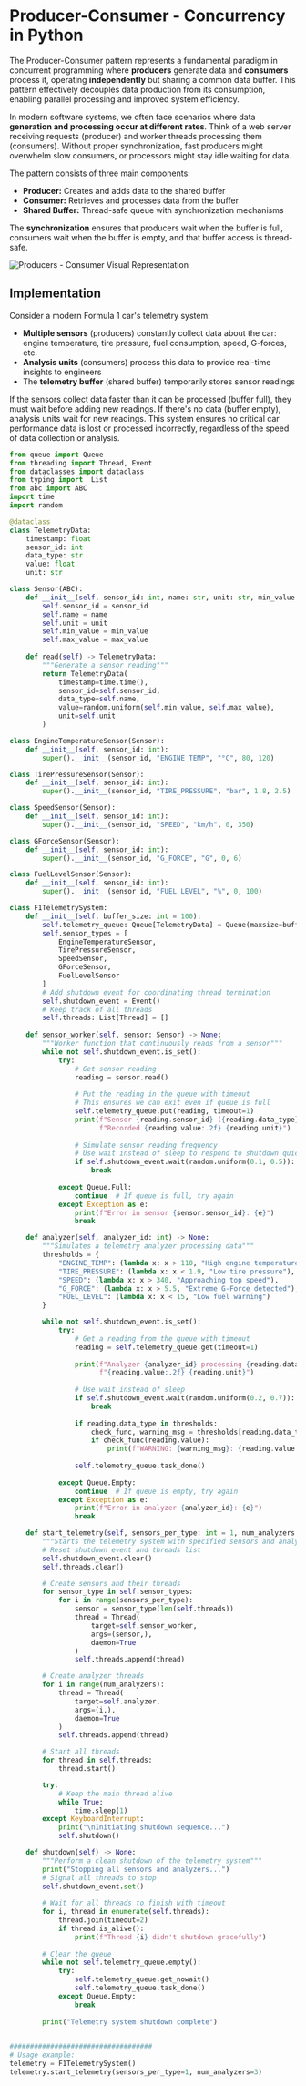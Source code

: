 # Producer-Consumer - Concurrency in Python
The Producer-Consumer pattern represents a fundamental paradigm in concurrent programming where **producers** generate data and **consumers** process it, operating **independently** but sharing a common data buffer. This pattern effectively decouples data production from its consumption, enabling parallel processing and improved system efficiency.

In modern software systems, we often face scenarios where data **generation and processing occur at different rates**. Think of a web server receiving requests (producer) and worker threads processing them (consumers). Without proper synchronization, fast producers might overwhelm slow consumers, or processors might stay idle waiting for data.

The pattern consists of three main components:

- **Producer:** Creates and adds data to the shared buffer
- **Consumer:** Retrieves and processes data from the buffer
- **Shared Buffer:** Thread-safe queue with synchronization mechanisms

The **synchronization** ensures that producers wait when the buffer is full, consumers wait when the buffer is empty, and that buffer access is thread-safe.

![Producers - Consumer Visual Representation](/Concurrency/ProducerConsumer/res/producer_consumers_visualization.png)

## Implementation

Consider a modern Formula 1 car's telemetry system:

- **Multiple sensors** (producers) constantly collect data about the car: engine temperature, tire pressure, fuel consumption, speed, G-forces, etc.
- **Analysis units** (consumers) process this data to provide real-time insights to engineers
- The **telemetry buffer** (shared buffer) temporarily stores sensor readings

If the sensors collect data faster than it can be processed (buffer full), they must wait before adding new readings. If there's no data (buffer empty), analysis units wait for new readings. This system ensures no critical car performance data is lost or processed incorrectly, regardless of the speed of data collection or analysis.


```python
from queue import Queue
from threading import Thread, Event
from dataclasses import dataclass
from typing import  List
from abc import ABC
import time
import random

@dataclass
class TelemetryData:
    timestamp: float
    sensor_id: int
    data_type: str
    value: float
    unit: str

class Sensor(ABC):
    def __init__(self, sensor_id: int, name: str, unit: str, min_value: float, max_value: float):
        self.sensor_id = sensor_id
        self.name = name
        self.unit = unit
        self.min_value = min_value
        self.max_value = max_value
    
    def read(self) -> TelemetryData:
        """Generate a sensor reading"""
        return TelemetryData(
            timestamp=time.time(),
            sensor_id=self.sensor_id,
            data_type=self.name,
            value=random.uniform(self.min_value, self.max_value),
            unit=self.unit
        )

class EngineTemperatureSensor(Sensor):
    def __init__(self, sensor_id: int):
        super().__init__(sensor_id, "ENGINE_TEMP", "°C", 80, 120)

class TirePressureSensor(Sensor):
    def __init__(self, sensor_id: int):
        super().__init__(sensor_id, "TIRE_PRESSURE", "bar", 1.8, 2.5)

class SpeedSensor(Sensor):
    def __init__(self, sensor_id: int):
        super().__init__(sensor_id, "SPEED", "km/h", 0, 350)

class GForceSensor(Sensor):
    def __init__(self, sensor_id: int):
        super().__init__(sensor_id, "G_FORCE", "G", 0, 6)

class FuelLevelSensor(Sensor):
    def __init__(self, sensor_id: int):
        super().__init__(sensor_id, "FUEL_LEVEL", "%", 0, 100)

class F1TelemetrySystem:
    def __init__(self, buffer_size: int = 100):
        self.telemetry_queue: Queue[TelemetryData] = Queue(maxsize=buffer_size)
        self.sensor_types = [
            EngineTemperatureSensor,
            TirePressureSensor,
            SpeedSensor,
            GForceSensor,
            FuelLevelSensor
        ]
        # Add shutdown event for coordinating thread termination
        self.shutdown_event = Event()
        # Keep track of all threads
        self.threads: List[Thread] = []
        
    def sensor_worker(self, sensor: Sensor) -> None:
        """Worker function that continuously reads from a sensor"""
        while not self.shutdown_event.is_set():
            try:
                # Get sensor reading
                reading = sensor.read()
                
                # Put the reading in the queue with timeout
                # This ensures we can exit even if queue is full
                self.telemetry_queue.put(reading, timeout=1)
                print(f"Sensor {reading.sensor_id} ({reading.data_type}): "
                      f"Recorded {reading.value:.2f} {reading.unit}")
                
                # Simulate sensor reading frequency
                # Use wait instead of sleep to respond to shutdown quickly
                if self.shutdown_event.wait(random.uniform(0.1, 0.5)):
                    break
                    
            except Queue.Full:
                continue  # If queue is full, try again
            except Exception as e:
                print(f"Error in sensor {sensor.sensor_id}: {e}")
                break

    def analyzer(self, analyzer_id: int) -> None:
        """Simulates a telemetry analyzer processing data"""
        thresholds = {
            "ENGINE_TEMP": (lambda x: x > 110, "High engine temperature"),
            "TIRE_PRESSURE": (lambda x: x < 1.9, "Low tire pressure"),
            "SPEED": (lambda x: x > 340, "Approaching top speed"),
            "G_FORCE": (lambda x: x > 5.5, "Extreme G-Force detected"),
            "FUEL_LEVEL": (lambda x: x < 15, "Low fuel warning")
        }

        while not self.shutdown_event.is_set():
            try:
                # Get a reading from the queue with timeout
                reading = self.telemetry_queue.get(timeout=1)
                
                print(f"Analyzer {analyzer_id} processing {reading.data_type}: "
                      f"{reading.value:.2f} {reading.unit}")
                
                # Use wait instead of sleep
                if self.shutdown_event.wait(random.uniform(0.2, 0.7)):
                    break
                
                if reading.data_type in thresholds:
                    check_func, warning_msg = thresholds[reading.data_type]
                    if check_func(reading.value):
                        print(f"WARNING: {warning_msg}: {reading.value:.2f} {reading.unit}")
                
                self.telemetry_queue.task_done()
                
            except Queue.Empty:
                continue  # If queue is empty, try again
            except Exception as e:
                print(f"Error in analyzer {analyzer_id}: {e}")
                break

    def start_telemetry(self, sensors_per_type: int = 1, num_analyzers: int = 3) -> None:
        """Starts the telemetry system with specified sensors and analyzers"""
        # Reset shutdown event and threads list
        self.shutdown_event.clear()
        self.threads.clear()

        # Create sensors and their threads
        for sensor_type in self.sensor_types:
            for i in range(sensors_per_type):
                sensor = sensor_type(len(self.threads))
                thread = Thread(
                    target=self.sensor_worker,
                    args=(sensor,),
                    daemon=True
                )
                self.threads.append(thread)

        # Create analyzer threads
        for i in range(num_analyzers):
            thread = Thread(
                target=self.analyzer,
                args=(i,),
                daemon=True
            )
            self.threads.append(thread)

        # Start all threads
        for thread in self.threads:
            thread.start()

        try:
            # Keep the main thread alive
            while True:
                time.sleep(1)
        except KeyboardInterrupt:
            print("\nInitiating shutdown sequence...")
            self.shutdown()

    def shutdown(self) -> None:
        """Perform a clean shutdown of the telemetry system"""
        print("Stopping all sensors and analyzers...")
        # Signal all threads to stop
        self.shutdown_event.set()
        
        # Wait for all threads to finish with timeout
        for i, thread in enumerate(self.threads):
            thread.join(timeout=2)
            if thread.is_alive():
                print(f"Thread {i} didn't shutdown gracefully")
        
        # Clear the queue
        while not self.telemetry_queue.empty():
            try:
                self.telemetry_queue.get_nowait()
                self.telemetry_queue.task_done()
            except Queue.Empty:
                break
                
        print("Telemetry system shutdown complete")
    

###################################
# Usage example:
telemetry = F1TelemetrySystem()
telemetry.start_telemetry(sensors_per_type=1, num_analyzers=3)
```
